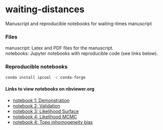 # waiting-distances
Manuscript and reproducible notebooks for waiting-times manuscript


### Files

manuscript: Latex and PDF files for the manuscript.  
notebooks: Jupyter notebooks with reproducible code (see links below).

### Reproducible notebooks

```bash
conda install ipcoal -c conda-forge
```

#### Links to view notebooks on nbviewer.org

- [notebook 1: Demonstration](https://nbviewer.org/github/eaton-lab/waiting-distances/blob/main/notebooks/nb1-demonstration.ipynb)  
- [notebook 2: Validation](https://nbviewer.org/github/eaton-lab/waiting-distances/blob/main/notebooks/nb2-validations.ipynb)  
- [notebook 3: Likelihood Surface](https://nbviewer.org/github/eaton-lab/waiting-distances/blob/main/notebooks/nb3-likelihood-surface.ipynb)  
- [notebook 4: Likelihood MCMC](https://nbviewer.org/github/eaton-lab/waiting-distances/blob/main/notebooks/nb4-likelihood-mcmc.ipynb)  
- [notebook 4: Topo inhomogeneity bias](https://nbviewer.org/github/eaton-lab/waiting-distances/blob/main/notebooks/nb5-topo-inhomogeneous-bias.ipynb)  

